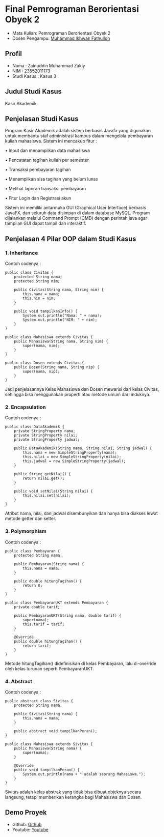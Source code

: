 # Final Pemrograman Berorientasi Obyek 2
<ul>
  <li>Mata Kuliah: Pemrograman Berorientasi Obyek 2</li>
  <li>Dosen Pengampu: <a href="https://github.com/Muhammad-Ikhwan-Fathulloh">Muhammad Ikhwan Fathulloh</a></li>
</ul>

## Profil
<ul>
  <li>Nama : Zainuddin Muhammad Zakiy</li>
  <li>NIM : 23552011173</li>
  <li>Studi Kasus : Kasus 3</li>
</ul>

## Judul Studi Kasus
<p>Kasir Akademik</p>

## Penjelasan Studi Kasus
<p>Program Kasir Akademik adalah sistem berbasis Javafx yang digunakan untuk membantu staf administrasi kampus dalam mengelola pembayaran kuliah mahasiswa. Sistem ini mencakup fitur :

•	Input dan menampilkan data mahasiswa

•	Pencatatan tagihan kuliah per semester

•	Transaksi pembayaran tagihan

•	Menampilkan sisa tagihan yang belum lunas

•	Melihat laporan transaksi pembayaran

•	Fitur Login dan Registrasi akun

Sistem ini memiliki antarmuka GUI (Graphical User Interface) berbasis JavaFX, dan seluruh data disimpan di dalam database MySQL. Program dijalankan melalui Command Prompt (CMD) dengan perintah java agar tampilan GUI dapat tampil dan interaktif.
</p>

## Penjelasan 4 Pilar OOP dalam Studi Kasus

### 1. Inheritance
<p>Contoh codenya : </p>

```
public class Civitas {
    protected String nama;
    protected String nim;

    public Civitas(String nama, String nim) {
        this.nama = nama;
        this.nim = nim;
    }

    public void tampilkanInfo() {
        System.out.println("Nama: " + nama);
        System.out.println("NIM: " + nim);
    }
}

public class Mahasiswa extends Civitas {
    public Mahasiswa(String nama, String nim) {
        super(nama, nim);
    }
}

public class Dosen extends Civitas {
    public Dosen(String nama, String nip) {
        super(nama, nip);
    }
}

```
<p>Jadi penjelasannya Kelas Mahasiswa dan Dosen mewarisi dari kelas Civitas, sehingga bisa menggunakan properti atau metode umum dari induknya.</p>

### 2. Encapsulation
<p>Contoh codenya : </p>

```
public class DataAkademik {
    private StringProperty nama;
    private StringProperty nilai;
    private StringProperty jadwal;

    public DataAkademik(String nama, String nilai, String jadwal) {
        this.nama = new SimpleStringProperty(nama);
        this.nilai = new SimpleStringProperty(nilai);
        this.jadwal = new SimpleStringProperty(jadwal);
    }

    public String getNilai() {
        return nilai.get();
    }

    public void setNilai(String nilai) {
        this.nilai.set(nilai);
    }
}

```
<p>Atribut nama, nilai, dan jadwal disembunyikan dan hanya bisa diakses lewat metode getter dan setter.</p>

### 3. Polymorphism
<p>Contoh codenya : </p>

```
public class Pembayaran {
    protected String nama;

    public Pembayaran(String nama) {
        this.nama = nama;
    }

    public double hitungTagihan() {
        return 0;
    }
}

public class PembayaranUKT extends Pembayaran {
    private double tarif;

    public PembayaranUKT(String nama, double tarif) {
        super(nama);
        this.tarif = tarif;
    }

    @Override
    public double hitungTagihan() {
        return tarif;
    }
}

```
<p>Metode hitungTagihan() didefinisikan di kelas Pembayaran, lalu di-override oleh kelas turunan seperti PembayaranUKT.</p>

### 4. Abstract
<p>Contoh codenya : </p>

```
public abstract class Sivitas {
    protected String nama;

    public Sivitas(String nama) {
        this.nama = nama;
    }

    public abstract void tampilkanPeran();
}

public class Mahasiswa extends Sivitas {
    public Mahasiswa(String nama) {
        super(nama);
    }

    @Override
    public void tampilkanPeran() {
        System.out.println(nama + " adalah seorang Mahasiswa.");
    }
}
```
<p>Sivitas adalah kelas abstrak yang tidak bisa dibuat objeknya secara langsung, tetapi memberikan kerangka bagi Mahasiswa dan Dosen.</p>

## Demo Proyek
<ul>
  <li>Github: <a href="https://github.com/bang-jekk/UAS_PBO2_TIF-K-23B_23552011173">Github</a></li>
  <li>Youtube: <a href="https://youtu.be/OfNJSry8BSs">Youtube</a></li>
</ul>
